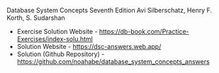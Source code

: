 Database System Concepts Seventh Edition Avi Silberschatz, Henry F. Korth, S. Sudarshan
* Exercise Solution Website - https://db-book.com/Practice-Exercises/index-solu.html
* Solution Website -  https://dsc-answers.web.app/
* Solution (Github Repository) - https://github.com/noahabe/database_system_concepts_answers